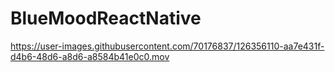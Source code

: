 # BlueMoodReactNative



https://user-images.githubusercontent.com/70176837/126356110-aa7e431f-d4b6-48d6-a8d6-a8584b41e0c0.mov



